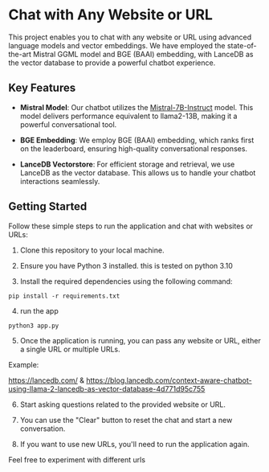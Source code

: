 # Chat with Any Website or URL

This project enables you to chat with any website or URL using advanced language models and vector embeddings. We have employed the state-of-the-art Mistral GGML model and BGE (BAAI) embedding, with LanceDB as the vector database to provide a powerful chatbot experience.

## Key Features

- **Mistral Model**: Our chatbot utilizes the [Mistral-7B-Instruct](https://huggingface.co/TheBloke/Mistral-7B-Instruct-v0.1-GGUF) model. This model delivers performance equivalent to llama2-13B, making it a powerful conversational tool.

- **BGE Embedding**: We employ BGE (BAAI) embedding, which ranks first on the leaderboard, ensuring high-quality conversational responses.

- **LanceDB Vectorstore**: For efficient storage and retrieval, we use LanceDB as the vector database. This allows us to handle your chatbot interactions seamlessly.

## Getting Started

Follow these simple steps to run the application and chat with websites or URLs:

1. Clone this repository to your local machine.

2. Ensure you have Python 3 installed. this is tested on python 3.10

3. Install the required dependencies using the following command:

```
pip install -r requirements.txt
```

4. run the app
```
python3 app.py
```

5. Once the application is running, you can pass any website or URL, either a single URL or multiple URLs.

Example:


https://lancedb.com/ & https://blog.lancedb.com/context-aware-chatbot-using-llama-2-lancedb-as-vector-database-4d771d95c755


6. Start asking questions related to the provided website or URL.

7. You can use the "Clear" button to reset the chat and start a new conversation.

8. If you want to use new URLs, you'll need to run the application again.

 Feel free to experiment with different urls 
